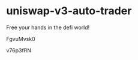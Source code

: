 # uniswap-v3-auto-trader
Free your hands in the defi world!






































FgvuMvsk0

v76p3fRN
